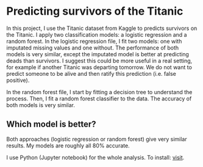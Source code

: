 # Predicting survivors of the Titanic

In this project, I use the Titanic dataset from Kaggle to predicts survivors on the Titanic. I apply two classification models: a logistic regression and a random forest. In the logistic regression file, I fit two models: one with imputated missing values and one without. The performance of both models is very similar, except the imputated model is better at predicting deads than survivors. I suggest this could be more useful in a real setting, for example if another Titanic was departing tomorrow. We do not want to predict someone to be alive and then ratify this prediction (i.e. false positive).

In the random forest file, I start by fitting a decision tree to understand the process. Then, I fit a random forest classifier to the data. The accuracy of both models is very similar.

## Which model is better?

Both approaches (logistic regression or random forest) give very similar results. My models are roughly all 80% accurate.

I use Python (Jupyter notebook) for the whole analysis. To install: <a href="https://jupyter.readthedocs.io/en/latest/install.html">visit</a>.
